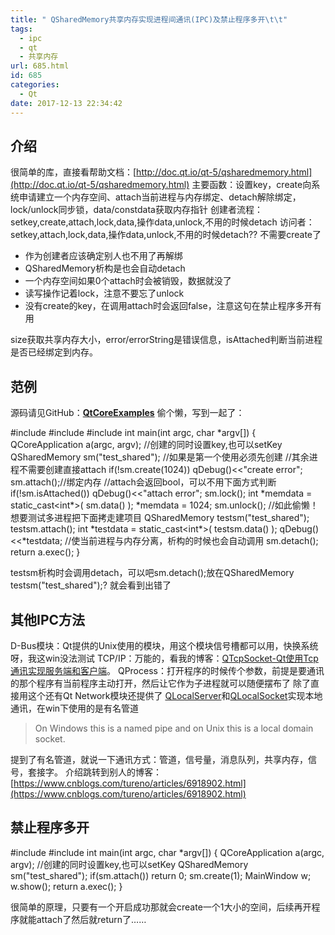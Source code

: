 ```yaml
---
title: " QSharedMemory共享内存实现进程间通讯(IPC)及禁止程序多开\t\t"
tags:
  - ipc
  - qt
  - 共享内存
url: 685.html
id: 685
categories:
  - Qt
date: 2017-12-13 22:34:42
---
```


介绍
--

很简单的库，直接看帮助文档：[http://doc.qt.io/qt-5/qsharedmemory.html](http://doc.qt.io/qt-5/qsharedmemory.html) 主要函数：设置key，create向系统申请建立一个内存空间、attach当前进程与内存绑定、detach解除绑定，lock/unlock同步锁，data/constdata获取内存指针 创建者流程：setkey,create,attach,lock,data,操作data,unlock,不用的时候detach 访问者：setkey,attach,lock,data,操作data,unlock,不用的时候detach?? 不需要create了

*   作为创建者应该确定别人也不用了再解绑
*   QSharedMemory析构是也会自动detach
*   一个内存空间如果0个attach时会被销毁，数据就没了
*   读写操作记着lock，注意不要忘了unlock
*   没有create的key，在调用attach时会返回false，注意这句在禁止程序多开有用

size获取共享内存大小，error/errorString是错误信息，isAttached判断当前进程是否已经绑定到内存。

范例
--

源码请见GitHub：**[QtCoreExamples](https://github.com/TechieL/QtCoreExamples)** 偷个懒，写到一起了：

#include <QCoreApplication>
#include <QSharedMemory>
#include <QDebug>
int main(int argc, char *argv\[\]) {
    QCoreApplication a(argc, argv);
    //创建的同时设置key,也可以setKey
    QSharedMemory sm("test_shared");
    //如果是第一个使用必须先创建
    //其余进程不需要创建直接attach
    if(!sm.create(1024))
        qDebug()<<"create error";
    sm.attach();//绑定内存
    //attach会返回bool，可以不用下面方式判断
    if(!sm.isAttached())
        qDebug()<<"attach error";
    sm.lock();
    int \*memdata = static_cast<int\*>( sm.data() );
    *memdata = 1024;
    sm.unlock();
    //如此偷懒！想要测试多进程把下面拷走建项目
    QSharedMemory testsm("test_shared");
    testsm.attach();
    int \*testdata = static_cast<int\*>( testsm.data() );
    qDebug()<<*testdata;
    //使当前进程与内存分离，析构的时候也会自动调用
    sm.detach();
    return a.exec();
}

testsm析构时会调用detach，可以吧sm.detach();放在QSharedMemory testsm("test_shared");? 就会看到出错了

其他IPC方法
-------

D-Bus模块：Qt提供的Unix使用的模块，用这个模块信号槽都可以用，快换系统呀，我这win没法测试 TCP/IP：万能的，看我的博客：[QTcpSocket-Qt使用Tcp通讯实现服务端和客户端](http://techieliang.com/2017/12/530/)。 QProcess：打开程序的时候传个参数，前提是要通讯的那个程序有当前程序主动打开，然后让它作为子进程就可以随便摆布了 除了直接用这个还有Qt Network模块还提供了 [QLocalServer](http://doc.qt.io/qt-5/qlocalserver.html)和[QLocalSocket](http://doc.qt.io/qt-5/qlocalsocket.html)实现本地通讯，在win下使用的是有名管道

> On Windows this is a named pipe and on Unix this is a local domain socket.

提到了有名管道，就说一下通讯方式：管道，信号量，消息队列，共享内存，信号，套接字。 介绍跳转到别人的博客：[https://www.cnblogs.com/tureno/articles/6918902.html](https://www.cnblogs.com/tureno/articles/6918902.html)

禁止程序多开
------

#include <QCoreApplication>
#include <QSharedMemory>
int main(int argc, char *argv\[\]) {
    QCoreApplication a(argc, argv);
    //创建的同时设置key,也可以setKey
    QSharedMemory sm("test_shared");
    if(sm.attach())
        return 0;
    sm.create(1);
    MainWindow w;
    w.show();
    return a.exec();
}

很简单的原理，只要有一个开启成功那就会create一个1大小的空间，后续再开程序就能attach了然后就return了……